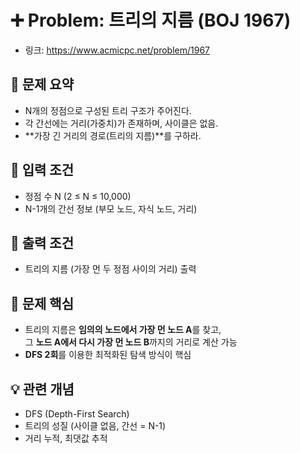 # ➕ Problem: 트리의 지름 (BOJ 1967)

- 링크: https://www.acmicpc.net/problem/1967

## 📌 문제 요약

- N개의 정점으로 구성된 트리 구조가 주어진다.
- 각 간선에는 거리(가중치)가 존재하며, 사이클은 없음.
- **가장 긴 거리의 경로(트리의 지름)**를 구하라.

## 🔢 입력 조건

- 정점 수 N (2 ≤ N ≤ 10,000)
- N-1개의 간선 정보 (부모 노드, 자식 노드, 거리)

## 🎯 출력 조건

- 트리의 지름 (가장 먼 두 정점 사이의 거리) 출력


## 🧠 문제 핵심

- 트리의 지름은 **임의의 노드에서 가장 먼 노드 A**를 찾고,  
  그 **노드 A에서 다시 가장 먼 노드 B**까지의 거리로 계산 가능
- **DFS 2회**를 이용한 최적화된 탐색 방식이 핵심

## 💡 관련 개념

- DFS (Depth-First Search)
- 트리의 성질 (사이클 없음, 간선 = N-1)
- 거리 누적, 최댓값 추적
